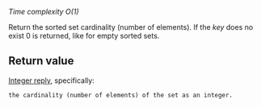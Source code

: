 

_Time complexity O(1)_

Return the sorted set cardinality (number of elements). If the _key_ does no
exist 0 is returned, like for empty sorted sets.

## Return value

[Integer reply][1], specifically:

`the cardinality (number of elements) of the set as an integer.`



[1]: /p/redis/wiki/ReplyTypes
